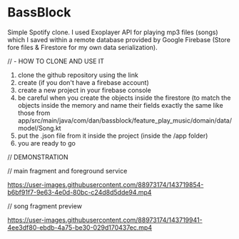 # BassBlock

Simple Spotify clone. 
I used Exoplayer API for playing mp3 files (songs) 
which I saved within a remote database provided by Google Firebase (Store fore files & 
Firestore for my own data serialization).

// - HOW TO CLONE AND USE IT
1. clone the github repository using the link
2. create (if you don't have a firebase account)
3. create a new project in your firebase console
4. be careful when you create the objects inside the firestore (to match the objects inside the memory and name their fields exactly the same like those from app/src/main/java/com/dan/bassblock/feature_play_music/domain/data/model/Song.kt 
6. put the .json file from it inside the project (inside the /app folder)
7. you are ready to go

// DEMONSTRATION

// main fragment and foreground service

https://user-images.githubusercontent.com/88973174/143719854-b6bf91f7-9e63-4e0d-80bc-c24d8d5dde94.mp4




// song fragment preview

https://user-images.githubusercontent.com/88973174/143719941-4ee3df80-ebdb-4a75-be30-029d170437ec.mp4

